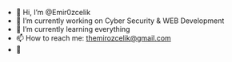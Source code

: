 - 👋 Hi, I’m @Emir0zcelik
- 🔭 I’m currently working on Cyber Security & WEB Development
- 🌱 I’m currently learning everything
- 📫 How to reach me: themirozcelik@gmail.com
- 🥔
